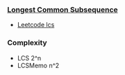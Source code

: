### [Longest Common Subsequence][2]

+ [Leetcode lcs][1]

### Complexity

+ LCS 2^n
+ LCSMemo n^2

[1]: https://leetcode.com/problems/longest-common-subsequence/
[2]: https://en.wikipedia.org/wiki/Longest_common_subsequence_problem
